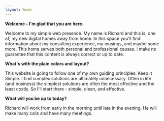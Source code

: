 ```yaml
---
layout: home
---
```

**Welcome - I'm glad that you are here.**

Welcome to my simple web presence. My name is Richard and this is, one of, my new digital homes away from home. In this space you'll find information about my consulting experience, my musings, and maybe some more. This home serves both personal and professional causes. I make no guarantee that this content is always correct or up to date.

**What's with the plain colors and layout?**

This website is going to follow one of my own guiding principles: Keep It Simple. I find complex solutions are ultimately unnecessary. Often in life (and business) the simplest solutions are often the most effective and the least costly. So I'll start there - simple, clean, and effective.

**What will you be up to today?**

Richard will work from early in the morning until late in the evening. He will make many calls and have many meetings.